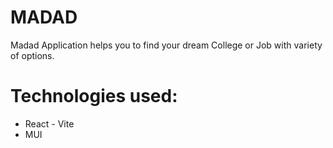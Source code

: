 # MADAD

Madad Application helps you to find your dream College or Job with variety of options. 

# Technologies used:

- React - Vite
- MUI 
